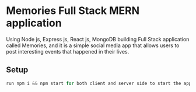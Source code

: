 # Memories Full Stack MERN application 
Using Node js, Express js, React js, MongoDB building Full Stack application called Memories, and it is a simple social media app that allows users to post interesting events that happened in their lives.
## Setup

```javascript
run npm i && npm start for both client and server side to start the app
```
